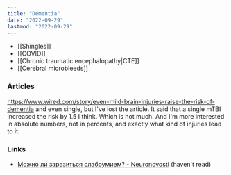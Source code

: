 ```yaml
---
title: "Dementia"
date: "2022-09-29"
lastmod: "2022-09-29"
---
```


- [[Shingles]]
- [[COVID]]
- [[Chronic traumatic encephalopathy|CTE]]
- [[Cerebral microbleeds]]

### Articles
https://www.wired.com/story/even-mild-brain-injuries-raise-the-risk-of-dementia
and even single, but I've lost the article. It said that a single mTBI increased the risk by 1.5 I think. Which is not much. And I'm more interested in absolute numbers, not in percents, and exactly what kind of injuries lead to it.

### Links
- [Можно ли заразиться слабоумием? - Neuronovosti](http://neuronovosti.ru/dementia-zarazna/) (haven't read)